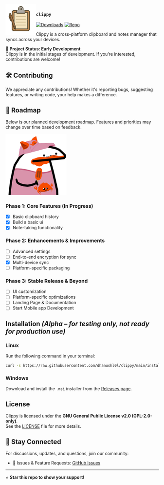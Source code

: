 <img src="/assets/clippy.png" width="100px" align="left">

### `clippy`
[![Downloads](https://img.shields.io/badge/View-Releases-orange
)](https://github.com/dhanushl0l/clippy/releases)
[![Repo](https://img.shields.io/github/stars/dhanushl0l/clippy
)](https://github.com/dhanushl0l/clippy)


Clippy is a cross-platform clipboard and notes manager that syncs across your devices.

🚀 **Project Status: Early Development**  
Clippy is in the initial stages of development. If you're interested, contributions are welcome!

## 🛠 Contributing

We appreciate any contributions! Whether it's reporting bugs, suggesting features, or writing code, your help makes a difference.

## 📌 Roadmap

Below is our planned development roadmap. Features and priorities may change over time based on feedback.

<img src="/assets/rust.png" alt="Rust Logo" width="200">

### Phase 1: Core Features (In Progress)

- [x] Basic clipboard history
- [x] Build a basic ui
- [x] Note-taking functionality

### Phase 2: Enhancements & Improvements

- [ ] Advanced settings
- [ ] End-to-end encryption for sync
- [x] Multi-device sync
- [ ] Platform-specific packaging

### Phase 3: Stable Release & Beyond

- [ ] UI customization
- [ ] Platform-specific optimizations
- [ ] Landing Page & Documentation
- [ ] Start Mobile app Development

## Installation *(Alpha – for testing only, not ready for production use)*

### Linux  
Run the following command in your terminal:
```bash
curl -s https://raw.githubusercontent.com/dhanushl0l/clippy/main/install.sh | bash
```
### Windows  
Download and install the `.msi` installer from the [Releases page](https://github.com/dhanushl0l/clippy/releases).

## License

Clippy is licensed under the **GNU General Public License v2.0 (GPL-2.0-only)**.  
See the [LICENSE](./LICENSE) file for more details.

## 💬 Stay Connected

For discussions, updates, and questions, join our community:

- 📌 Issues & Feature Requests: [GitHub Issues](https://github.com/dhanushl0l/clippy/issues)

---

⭐ **Star this repo to show your support!**
